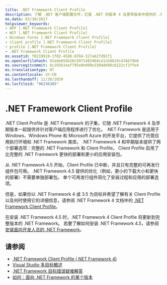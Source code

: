 ```yaml
---
title: .NET Framework Client Profile
description: 了解 .NET 客户端配置文件，它是 .NET 的版本 4 及更早版本中提供的 .NET 的一部分。
ms.date: 03/30/2017
helpviewer_keywords:
- WPF [.NET Framework Client Profile]
- WCF [.NET Framework Client Profile]
- Windows Forms [.NET Framework Client Profile]
- client profile [.NET Framework Client Profile]
- profile [.NET Framework Client Profile]
- .NET Framework Client Profile
ms.assetid: f0219919-1f02-4588-8704-327a62fd91f1
ms.openlocfilehash: 92ade654b20c5971482464ce1cb9619c434679b6
ms.sourcegitcommit: bc293b14af795e0e999e3304dd40c0222cf2ffe4
ms.translationtype: HT
ms.contentlocale: zh-CN
ms.lasthandoff: 11/26/2020
ms.locfileid: "96236385"
---
```

# <a name="net-framework-client-profile"></a>.NET Framework Client Profile

.NET Client Profile 是 .NET Framework 的子集，它随 .NET Framework 4 及早期版本一起提供并针对客户端应用程序进行了优化。 .NET Framework 是适用于 Windows、Windows Phone 和 Microsoft Azure 的开发平台，它提供了托管应用执行环境和 .NET Framework 类库。 .NET Framework 4 和早期版本提供了两个部署选项：完整的 .NET Framework 和 Client Profile。 Client Profile 启用了比完整的 .NET Framework 更快的部署和更小的应用安装包。  
  
 从 .NET Framework 4.5 开始，Client Profile 已中断，并且只有完整的可再发行组件包可用。 .NET Framework 4.5 提供的优化（例如，更小的下载大小和更快的部署）不需要单独部署包。 单个可再发行组件简化了安装过程和应用的部署选项。  
  
 但是，如果你以 .NET Framework 4 或 3.5 为目标并希望了解有关 Client Profile 以及何时使用它的详细信息，请参阅 .NET Framework 4 文档中的 [.NET Framework Client Profile](/previous-versions/dotnet/netframework-4.0/cc656912(v=vs.100))。  
  
 在安装 .NET Framework 4.5 时，.NET Framework 4 Client Profile 将更新到完整版本的 .NET Framework。 若要了解如何安装 .NET Framework 4.5，请参阅[安装面向开发人员的 .NET Framework](../install/guide-for-developers.md)。  
  
## <a name="see-also"></a>请参阅

- [.NET Framework Client Profile (.NET Framework 4)](/previous-versions/dotnet/netframework-4.0/cc656912(v=vs.100))
- [Visual Studio 多目标概述](/visualstudio/ide/visual-studio-multi-targeting-overview)
- [.NET Framework 目标错误疑难解答](/visualstudio/msbuild/troubleshooting-dotnet-framework-targeting-errors)
- [如何：面向 .NET Framework 的某个版本](/visualstudio/ide/visual-studio-multi-targeting-overview)
